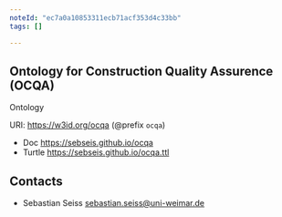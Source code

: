 ```yaml
---
noteId: "ec7a0a10853311ecb71acf353d4c33bb"
tags: []

---
```


## Ontology for Construction Quality Assurence (OCQA)

Ontology

URI: https://w3id.org/ocqa (@prefix `ocqa`)

* Doc      https://sebseis.github.io/ocqa
* Turtle   https://sebseis.github.io/ocqa.ttl

## Contacts

* Sebastian Seiss <sebastian.seiss@uni-weimar.de>